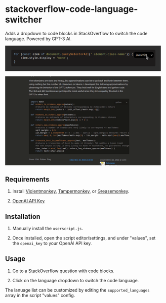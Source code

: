 # stackoverflow-code-language-switcher

Adds a dropdown to code blocks in StackOverflow to switch the code language. Powered by GPT-3 AI.

![Screenshot 1](/screenshot.png)

![Demo](/demo.gif)

## Requirements

1. Install [Violentmonkey](https://violentmonkey.github.io/), [Tampermonkey](https://www.tampermonkey.net/), or [Greasemonkey](https://www.greasespot.net/).

2. [OpenAI API Key](https://openai.com/)

## Installation

1. Manually install the `userscript.js`.

2. Once installed, open the script editor/settings, and under "values", set the `openai_key` to your OpenAI API key.

## Usage

1. Go to a StackOverflow question with code blocks.

2. Click on the language dropdown to switch the code language.

The lanuage list can be customized by editing the `supported_languages` array in the script "values" config.
